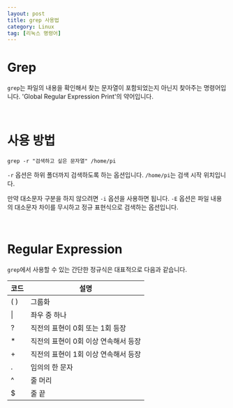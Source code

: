 ```yaml
---
layout: post
title: grep 사용법
category: Linux
tag: [리눅스 명령어]
---
```

# Grep

`grep`는 파일의 내용을 확인해서 찾는 문자열이 포함되었는지 아닌지 찾아주는 명령어입니다. 'Global Regular Expression Print'의 약어입니다.

<br>

# 사용 방법

~~~
grep -r "검색하고 싶은 문자열" /home/pi
~~~

`-r` 옵션은 하위 폴더까지 검색하도록 하는 옵션입니다. `/home/pi`는 검색 시작 위치입니다.

만약 대소문자 구분을 하지 않으려면 `-i` 옵션을 사용하면 됩니다. `-E` 옵션은 파일 내용의 대소문자 차이를 무시하고 정규 표현식으로 검색하는 옵션입니다.

<br>

# Regular Expression

`grep`에서 사용할 수 있는 간단한 정규식은 대표적으로 다음과 같습니다.

코드 | 설명
--- | ---
( ) | 그룹화
&#124; | 좌우 중 하나
? | 직전의 표현이 0회 또는 1회 등장
* | 직전의 표현이 0회 이상 연속해서 등장
+ | 직전의 표현이 1회 이상 연속해서 등장
. | 임의의 한 문자
^ | 줄 머리
$ | 줄 끝

<br>

